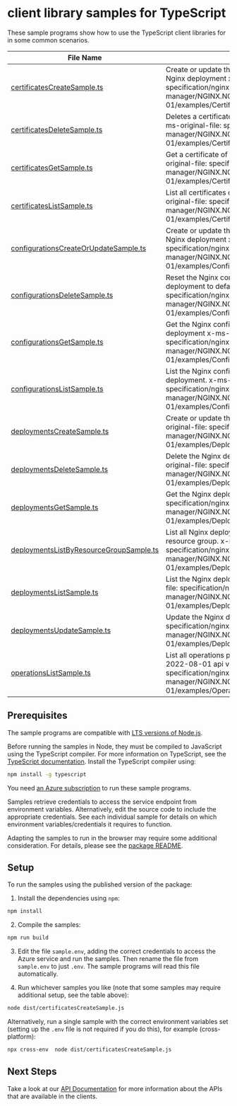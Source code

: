 # client library samples for TypeScript

These sample programs show how to use the TypeScript client libraries for in some common scenarios.

| **File Name**                                                                   | **Description**                                                                                                                                                                                            |
| ------------------------------------------------------------------------------- | ---------------------------------------------------------------------------------------------------------------------------------------------------------------------------------------------------------- |
| [certificatesCreateSample.ts][certificatescreatesample]                         | Create or update the Nginx certificates for given Nginx deployment x-ms-original-file: specification/nginx/resource-manager/NGINX.NGINXPLUS/stable/2022-08-01/examples/Certificates_CreateOrUpdate.json    |
| [certificatesDeleteSample.ts][certificatesdeletesample]                         | Deletes a certificate from the nginx deployment x-ms-original-file: specification/nginx/resource-manager/NGINX.NGINXPLUS/stable/2022-08-01/examples/Certificates_Delete.json                               |
| [certificatesGetSample.ts][certificatesgetsample]                               | Get a certificate of given Nginx deployment x-ms-original-file: specification/nginx/resource-manager/NGINX.NGINXPLUS/stable/2022-08-01/examples/Certificates_Get.json                                      |
| [certificatesListSample.ts][certificateslistsample]                             | List all certificates of given Nginx deployment x-ms-original-file: specification/nginx/resource-manager/NGINX.NGINXPLUS/stable/2022-08-01/examples/Certificates_List.json                                 |
| [configurationsCreateOrUpdateSample.ts][configurationscreateorupdatesample]     | Create or update the Nginx configuration for given Nginx deployment x-ms-original-file: specification/nginx/resource-manager/NGINX.NGINXPLUS/stable/2022-08-01/examples/Configurations_CreateOrUpdate.json |
| [configurationsDeleteSample.ts][configurationsdeletesample]                     | Reset the Nginx configuration of given Nginx deployment to default x-ms-original-file: specification/nginx/resource-manager/NGINX.NGINXPLUS/stable/2022-08-01/examples/Configurations_Delete.json          |
| [configurationsGetSample.ts][configurationsgetsample]                           | Get the Nginx configuration of given Nginx deployment x-ms-original-file: specification/nginx/resource-manager/NGINX.NGINXPLUS/stable/2022-08-01/examples/Configurations_Get.json                          |
| [configurationsListSample.ts][configurationslistsample]                         | List the Nginx configuration of given Nginx deployment. x-ms-original-file: specification/nginx/resource-manager/NGINX.NGINXPLUS/stable/2022-08-01/examples/Configurations_List.json                       |
| [deploymentsCreateSample.ts][deploymentscreatesample]                           | Create or update the Nginx deployment x-ms-original-file: specification/nginx/resource-manager/NGINX.NGINXPLUS/stable/2022-08-01/examples/Deployments_Create.json                                          |
| [deploymentsDeleteSample.ts][deploymentsdeletesample]                           | Delete the Nginx deployment resource x-ms-original-file: specification/nginx/resource-manager/NGINX.NGINXPLUS/stable/2022-08-01/examples/Deployments_Delete.json                                           |
| [deploymentsGetSample.ts][deploymentsgetsample]                                 | Get the Nginx deployment x-ms-original-file: specification/nginx/resource-manager/NGINX.NGINXPLUS/stable/2022-08-01/examples/Deployments_Get.json                                                          |
| [deploymentsListByResourceGroupSample.ts][deploymentslistbyresourcegroupsample] | List all Nginx deployments under the specified resource group. x-ms-original-file: specification/nginx/resource-manager/NGINX.NGINXPLUS/stable/2022-08-01/examples/Deployments_ListByResourceGroup.json    |
| [deploymentsListSample.ts][deploymentslistsample]                               | List the Nginx deployments resources x-ms-original-file: specification/nginx/resource-manager/NGINX.NGINXPLUS/stable/2022-08-01/examples/Deployments_List.json                                             |
| [deploymentsUpdateSample.ts][deploymentsupdatesample]                           | Update the Nginx deployment x-ms-original-file: specification/nginx/resource-manager/NGINX.NGINXPLUS/stable/2022-08-01/examples/Deployments_Update.json                                                    |
| [operationsListSample.ts][operationslistsample]                                 | List all operations provided by Nginx.NginxPlus for the 2022-08-01 api version. x-ms-original-file: specification/nginx/resource-manager/NGINX.NGINXPLUS/stable/2022-08-01/examples/Operations_List.json   |

## Prerequisites

The sample programs are compatible with [LTS versions of Node.js](https://nodejs.org/about/releases/).

Before running the samples in Node, they must be compiled to JavaScript using the TypeScript compiler. For more information on TypeScript, see the [TypeScript documentation][typescript]. Install the TypeScript compiler using:

```bash
npm install -g typescript
```

You need [an Azure subscription][freesub] to run these sample programs.

Samples retrieve credentials to access the service endpoint from environment variables. Alternatively, edit the source code to include the appropriate credentials. See each individual sample for details on which environment variables/credentials it requires to function.

Adapting the samples to run in the browser may require some additional consideration. For details, please see the [package README][package].

## Setup

To run the samples using the published version of the package:

1. Install the dependencies using `npm`:

```bash
npm install
```

2. Compile the samples:

```bash
npm run build
```

3. Edit the file `sample.env`, adding the correct credentials to access the Azure service and run the samples. Then rename the file from `sample.env` to just `.env`. The sample programs will read this file automatically.

4. Run whichever samples you like (note that some samples may require additional setup, see the table above):

```bash
node dist/certificatesCreateSample.js
```

Alternatively, run a single sample with the correct environment variables set (setting up the `.env` file is not required if you do this), for example (cross-platform):

```bash
npx cross-env  node dist/certificatesCreateSample.js
```

## Next Steps

Take a look at our [API Documentation][apiref] for more information about the APIs that are available in the clients.

[certificatescreatesample]: https://github.com/Azure/azure-sdk-for-js/blob/main/sdk/nginx/arm-nginx/samples/v1/typescript/src/certificatesCreateSample.ts
[certificatesdeletesample]: https://github.com/Azure/azure-sdk-for-js/blob/main/sdk/nginx/arm-nginx/samples/v1/typescript/src/certificatesDeleteSample.ts
[certificatesgetsample]: https://github.com/Azure/azure-sdk-for-js/blob/main/sdk/nginx/arm-nginx/samples/v1/typescript/src/certificatesGetSample.ts
[certificateslistsample]: https://github.com/Azure/azure-sdk-for-js/blob/main/sdk/nginx/arm-nginx/samples/v1/typescript/src/certificatesListSample.ts
[configurationscreateorupdatesample]: https://github.com/Azure/azure-sdk-for-js/blob/main/sdk/nginx/arm-nginx/samples/v1/typescript/src/configurationsCreateOrUpdateSample.ts
[configurationsdeletesample]: https://github.com/Azure/azure-sdk-for-js/blob/main/sdk/nginx/arm-nginx/samples/v1/typescript/src/configurationsDeleteSample.ts
[configurationsgetsample]: https://github.com/Azure/azure-sdk-for-js/blob/main/sdk/nginx/arm-nginx/samples/v1/typescript/src/configurationsGetSample.ts
[configurationslistsample]: https://github.com/Azure/azure-sdk-for-js/blob/main/sdk/nginx/arm-nginx/samples/v1/typescript/src/configurationsListSample.ts
[deploymentscreatesample]: https://github.com/Azure/azure-sdk-for-js/blob/main/sdk/nginx/arm-nginx/samples/v1/typescript/src/deploymentsCreateSample.ts
[deploymentsdeletesample]: https://github.com/Azure/azure-sdk-for-js/blob/main/sdk/nginx/arm-nginx/samples/v1/typescript/src/deploymentsDeleteSample.ts
[deploymentsgetsample]: https://github.com/Azure/azure-sdk-for-js/blob/main/sdk/nginx/arm-nginx/samples/v1/typescript/src/deploymentsGetSample.ts
[deploymentslistbyresourcegroupsample]: https://github.com/Azure/azure-sdk-for-js/blob/main/sdk/nginx/arm-nginx/samples/v1/typescript/src/deploymentsListByResourceGroupSample.ts
[deploymentslistsample]: https://github.com/Azure/azure-sdk-for-js/blob/main/sdk/nginx/arm-nginx/samples/v1/typescript/src/deploymentsListSample.ts
[deploymentsupdatesample]: https://github.com/Azure/azure-sdk-for-js/blob/main/sdk/nginx/arm-nginx/samples/v1/typescript/src/deploymentsUpdateSample.ts
[operationslistsample]: https://github.com/Azure/azure-sdk-for-js/blob/main/sdk/nginx/arm-nginx/samples/v1/typescript/src/operationsListSample.ts
[apiref]: https://docs.microsoft.com/javascript/api/@azure/arm-nginx?view=azure-node-preview
[freesub]: https://azure.microsoft.com/free/
[package]: https://github.com/Azure/azure-sdk-for-js/tree/main/sdk/nginx/arm-nginx/README.md
[typescript]: https://www.typescriptlang.org/docs/home.html
